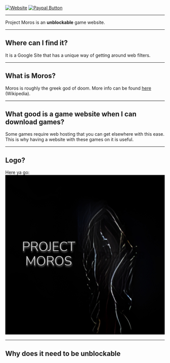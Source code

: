 <a href="https://sites.google.com/view/projectmoros"><img alt="Website" src="https://img.shields.io/website?&down_color=Red&down_message=Offline&up_color=Green&up_message=Online&url=https%3A%2F%2Fsites.google.com%2Fview%2Fprojectmoros&style=flat-square"></a>
<a href="https://www.paypal.com/donate/?business=VJDEWWC6XZZ6W"><img alt="Paypal Button" src="https://img.shields.io/static/v1?label=PayPal&message=Donate&color=00457C&style=flat-square&logo=paypal"></a>

---

Project Moros is an **unblockable** game website.

---

## Where can I find it?

It is a Google Site that has a unique way of getting around web filters.

---

## What is Moros?

Moros is roughly the greek god of doom. More info can be found [here](https://en.wikipedia.org/wiki/Moros) (Wikipedia).

---

## What good is a game website when I can download games?

Some games require web hosting that you can get elsewhere with this ease. This is why having a website with these games on it is useful. 

---

## Logo?

Here ya go:
![logo](/fav/android-chrome-512x512.png)

---

## Why does it need to be unblockable

<!-- School Filters Begone on September 1st (o_o*) -->
